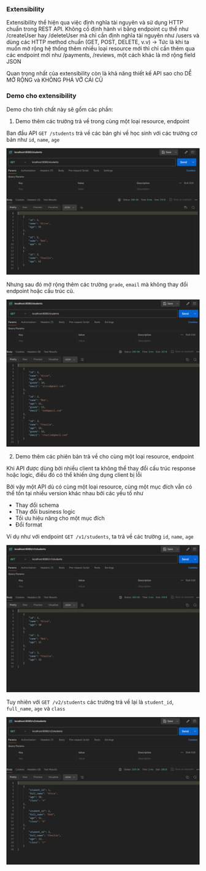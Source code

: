 ### Extensibility
Extensibility thể hiện qua việc định nghĩa tài nguyên và sử dụng HTTP chuẩn trong REST API. Không cố định hành vi bằng endpoint cụ thể như /createUser hay /deleteUser mà chỉ cần định nghĩa tài nguyên như /users và dùng các HTTP method chuẩn (GET, POST, DELETE, v.v) -> Tức là khi ta muốn mở rộng hệ thống thêm nhiều loại resource mới thì chỉ cần thêm qua các endpoint mới như /payments, /reviews, một cách khác là mở rộng field JSON

Quan trọng nhất của extensibility còn là khả năng thiết kế API sao cho DỄ MỞ RỘNG và KHÔNG PHÁ VỠ CÁI CŨ


### Demo cho extensibility
Demo cho tính chất này sẽ gồm các phần:

1. Demo thêm các trường trả về trong cùng một loại resource, endpoint

Ban đầu API `GET /students` trả về các bản ghi về học sinh với các trường cơ bản như `id`, `name`, `age` 

![alt text](image.png)

Nhưng sau đó mở rộng thêm các trường `grade`, `email` mà không thay đổi endpoint hoặc cấu trúc cũ.

![alt text](image-1.png)


2. Demo thêm các phiên bản trả về cho cùng một loại resource, endpoint

Khi API được dùng bởi nhiều client ta không thể thay đổi cấu trúc response hoặc logic, điều đó có thể khiến ứng dụng client bị lỗi

Bởi vậy một API dù có cùng một loại resource, cùng một mục đích vẫn có thể tồn tại nhiều version khác nhau bởi các yếu tố như
- Thay đổi schema
- Thay đổi business logic
- Tối ưu hiệu năng cho một mục đích
- Đổi format

Ví dụ như với endpoint `GET /v1/students`, ta trả về các trường `id`, `name`, `age`

![alt text](image-2.png)


Tuy nhiên với `GET /v2/students` các trường trả về lại là `student_id`, `full_name`, `age` và `class`

![alt text](image-3.png)